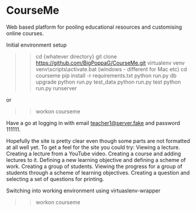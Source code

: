 CourseMe
========

Web based platform for pooling educational resources and customising online courses.


Initial environment setup
>>cd {whatever directory}
>>git clone https://github.com/BigPoppaG/CourseMe.git
>>virtualenv venv
>>venv\scripts\activate.bat   (windows - different for Mac etc)
>>cd courseme
>>pip install -r requirements.txt
>>python run.py db upgrade
>>python run.py test_data
>>python run.py test
>>python run.py runserver

or 
>>workon courseme


Have a go at logging in with email teacher1@server.fake and password 111111.

Hopefully the site is pretty clear even though some parts are not formatted at all well yet.
To get a feel for the site you could try: Viewing a lecture. Creating a lecture from a YouTube video. Creating a course and adding lectures to it. Defining a new learning objective and defining a scheme of work. Creating a group of students. Viewing the progress for a group of students through a scheme of learning objectives. Creating a question and selecting a set of questions for printing.



Switching into working environment using virtuaslenv-wrapper
>>workon courseme
